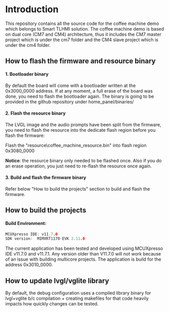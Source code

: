 # Introduction


This repository contains all the source code for the coffee machine demo which belongs to Smart TLHMI solution.  The coffee machine demo is based on dual core (CM7 and CM4) architecture, thus it includes the CM7 master project which is under the cm7 folder and the CM4 slave project which is under the cm4 folder.

## How to flash the firmware and resource binary

#### 1. Bootloader binary

By default the board will come with a bootloader written at the 0x3000_0000 address. If at any moment, a full erase of the board was done, you need to flash the bootloader again. The binary is going to be provided in the github repository under home_panel/binaries/

#### 2. Flash the resource binary

The LVGL image and the audio prompts have been split from the firmware, you need to flash the resource into the dedicate flash region before you flash the firmware:

Flash the "resource\coffee_machine_resource.bin" into flash region 0x3080_0000

**Notice**: the resource binary only needed to be flashed once. Also if you do an erase operation, you just need to re-flash the resource once again.

#### 3. Build and flash the firmware binary
Refer below "How to build the projects" section to build and flash the firmware.

## How to build the projects

#### Build Environment:
 ```c
MCUXpresso IDE: v11.7.0
SDK version:  MIMXRT1170-EVK 2.11.0
 ```

The current application has been tested and developed using MCUXpresso IDE v11.7.0 and v11.7.1. Any version older than V11.7.0 will not work because of an issue with building multicore projects.
The application is build for the address 0x3010_0000.

## How to update lvgl/vglite library
By default, the debug configuration uses a compiled library binary for lvgl+vglite b/c compilation + creating makefiles for that code heavily impacts how quickly changes can be tested.
